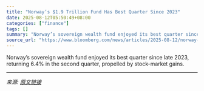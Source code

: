 ```yaml
---
title: "Norway’s $1.9 Trillion Fund Has Best Quarter Since 2023"
date: 2025-08-12T05:50:49+08:00
categories: ["finance"]
tags: []
summary: "Norway’s sovereign wealth fund enjoyed its best quarter since late 2023, returning 6.4% in the second quarter, propelled by stock-market gains."
source_url: "https://www.bloomberg.com/news/articles/2025-08-12/norway-s-1-9-trillion-wealth-fund-returns-5-7-in-first-half"
---
```


Norway’s sovereign wealth fund enjoyed its best quarter since late 2023, returning 6.4% in the second quarter, propelled by stock-market gains.

---

*来源: [原文链接](https://www.bloomberg.com/news/articles/2025-08-12/norway-s-1-9-trillion-wealth-fund-returns-5-7-in-first-half)*

